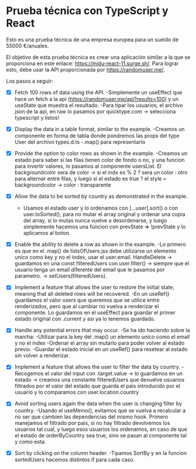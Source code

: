 # Prueba técnica con TypeScript y React

Esto es una prueba técnica de una empresa europea para un sueldo de 55000 €/anuales.

El objetivo de esta prueba técnica es crear una aplicación similar a la que se proporciona en este enlace: https://midu-react-11.surge.sh/. Para lograr esto, debe usar la API proporcionada por https://randomuser.me/.

Los pasos a seguir:

- [x] Fetch 100 rows of data using the API.
    -Simplemente un useEffect que hace un fetch a la api (https://randomuser.me/api?results=100) y un useState que muestra el resultado.
    -Para tipar los usuarios, el archivo json de la api, en raw lo pasamos por quicktype.com -> selecciona typescript y listos!

- [x] Display the data in a table format, similar to the example.
    -Creamos un componente en forma de tabla donde pondremos las props del type User del archivo types.d.ts
    -.map() para representarlo

- [x] Provide the option to color rows as shown in the example.
    -Creamos un estado para saber si las filas tienen color de fondo o no, y una funcion para invertir valores, lo pasamos al componente usersList. El backgroundcolor sera de color -> si el indx es % 2 ? sera un color : otro para alternar entre filas, y luego si el estado es true ? el style = backgroundcolor -> color : transparente

- [x] Allow the data to be sorted by country as demonstrated in the example.
    - Usamos el estado user y lo ordenamos con [...user].sort() o con user.toSorted(), para no mutar el array original y ordenar una copia del array, si lo mutas nunca vuelve a desordenarse, y luego simplemente hacemos una funcion con prevState => !prevState y lo aplicamos al boton.

- [x] Enable the ability to delete a row as shown in the example.
    -Lo primero es que en el .map() de listsOfUsers.jsx debe utilizarse un elemento unico como key y no el index, usar el user.email. HandleDelete -> guardamos en una const filteredUsers con user.filter() -> siempre que el usuario tenga un email diferente del email que le pasamos por parametro. -> setUsers(filteredUsers).

- [x] Implement a feature that allows the user to restore the initial state, meaning that all deleted rows will be recovered.
    -En un useRef() guardamos el valor users que queremos que se utilice entre renderizados, pero que al cambiar no vuelva a renderizar el componente. Lo guardamos en el useEffect para guardar el primer estado original con .current y asi ya lo tenemos guardado.

- [x] Handle any potential errors that may occur.
    -Se ha ido haciendo sobre la marcha:
        -Utilizar para la key del .map() un elemento unico como el email y no el index
        -Ordenar el array sin mutarlo para poder volver al estado previo.
        -Guardar el estado inicial en un useRef() para resetear al estado sin volver a renderizar.

- [x] Implement a feature that allows the user to filter the data by country.
    -Recogemos el valor del input con .target.value -> lo guardamos en un estado -> creamos una constante filteredUsers que devuelve usuarios filtrados por el valor del estado que guarda el pais introducido por el usuario y lo comparamos con user.location.country

- [x] Avoid sorting users again the data when the user is changing filter by country.
    -Usando el useMemo(), evitamos que se vuelva a recalcular a no ser que cambien las dependencias del mismo hook. Primero manejamos el filtrado por pais, si no hay filtrado devolvemos los usuarios tal cual, y luego esos usuarios los ordenamos, en caso de que el estado de orderByCountry sea true, sino se pasan al componente tal y como esta.

- [x] Sort by clicking on the column header.
    -Tipamos SortBy y en la funcion sortedUsers hacemos distintos if para cada caso.

